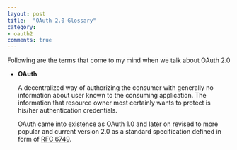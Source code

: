 ```yaml
---
layout: post
title:  "OAuth 2.0 Glossary"
category:
- oauth2
comments: true
---
```


Following are the terms that come to my mind when we talk about OAuth 2.0

* **OAuth**

  A decentralized way of authorizing the consumer with generally no information about user known to the consuming application. The information that resource owner most certainly wants to protect is his/her authentication credentials.

  OAuth came into existence as OAuth 1.0 and later on revised to more popular and current version 2.0 as a standard specification defined in form of [RFC 6749](https://tools.ietf.org/html/rfc6749).
